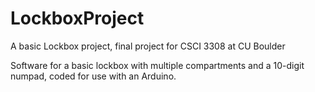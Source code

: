 # LockboxProject
A basic Lockbox project, final project for CSCI 3308 at CU Boulder

Software for a basic lockbox with multiple compartments and a 10-digit numpad, coded for use with an Arduino.
